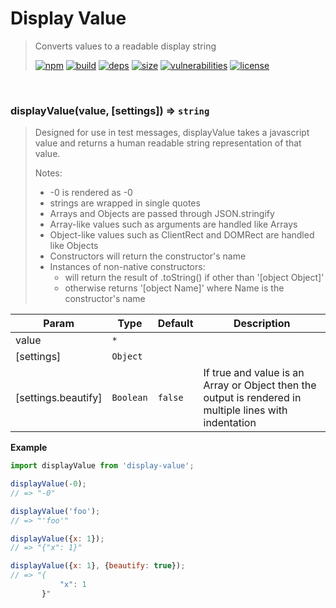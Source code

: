 # Display Value

> Converts values to a readable display string
>
> [![npm][npm]][npm-url]
[![build][build]][build-url]
[![deps][deps]][deps-url]
[![size][size]][size-url]
[![vulnerabilities][vulnerabilities]][vulnerabilities-url]
[![license][license]][license-url]


<br><a name="displayValue"></a>

### displayValue(value, [settings]) ⇒ <code>string</code>
> Designed for use in test messages, displayValue takes a javascript value and returns a human readable string representation of that value.
> 
> Notes:
> - -0 is rendered as -0
> - strings are wrapped in single quotes
> - Arrays and Objects are passed through JSON.stringify
> - Array-like values such as arguments are handled like Arrays
> - Object-like values such as ClientRect and DOMRect are handled like Objects
> - Constructors will return the constructor's name
> - Instances of non-native constructors:
>   - will return the result of .toString() if other than '[object Object]'
>   - otherwise returns '[object Name]' where Name is the constructor's name


| Param | Type | Default | Description |
| --- | --- | --- | --- |
| value | <code>\*</code> |  |  |
| [settings] | <code>Object</code> |  |  |
| [settings.beautify] | <code>Boolean</code> | <code>false</code> | If true and value is an Array or Object then the output is rendered in multiple lines with indentation |

**Example**  
``` javascript
import displayValue from 'display-value';

displayValue(-0);
// => "-0"

displayValue('foo');
// => "'foo'"

displayValue({x: 1});
// => "{"x": 1}"

displayValue({x: 1}, {beautify: true});
// => "{
           "x": 1
       }"
```

[npm]: https://img.shields.io/npm/v/display-value.svg
[npm-url]: https://npmjs.com/package/display-value
[build]: https://travis-ci.org/DarrenPaulWright/display-value.svg?branch&#x3D;master
[build-url]: https://travis-ci.org/DarrenPaulWright/display-value
[deps]: https://david-dm.org/darrenpaulwright/display-value.svg
[deps-url]: https://david-dm.org/darrenpaulwright/display-value
[size]: https://packagephobia.now.sh/badge?p&#x3D;display-value
[size-url]: https://packagephobia.now.sh/result?p&#x3D;display-value
[vulnerabilities]: https://snyk.io/test/github/DarrenPaulWright/display-value/badge.svg?targetFile&#x3D;package.json
[vulnerabilities-url]: https://snyk.io/test/github/DarrenPaulWright/display-value?targetFile&#x3D;package.json
[license]: https://img.shields.io/github/license/DarrenPaulWright/display-value.svg
[license-url]: https://npmjs.com/package/display-value/LICENSE.md
